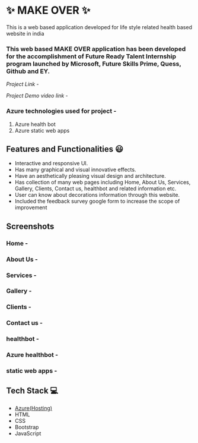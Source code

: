# ✨ MAKE OVER  ✨

This is a web based application developed for life style related health based website in india

### This web based MAKE OVER application has been developed for the accomplishment of Future Ready Talent Internship program launched by Microsoft, Future Skills Prime, Quess, Github and EY.


*Project Link* - 

*Project Demo video link* - 








### Azure technologies used for project  -
1. Azure health bot
2. Azure static web apps


## Features and Functionalities 😃

- Interactive and responsive UI.
- Has many graphical and visual innovative effects.
- Have an aesthetically pleasing visual design and architecture.
- Has collection of many web pages including Home, About Us, Services, Gallery, Clients, Contact us, healthbot and  related information etc.
- User can know about decorations information through this website.
- Included the feedback survey google form to increase the scope of improvement 

## Screenshots

 

### Home -







   

### About Us -






### Services -








### Gallery -







### Clients -









### Contact us -





### healthbot -






### Azure healthbot -








### static web apps -









## Tech Stack 💻

- [Azure(Hosting)](https://azure.microsoft.com/en-in/features/azure-portal/)
- HTML
- CSS
- Bootstrap
- JavaScript
